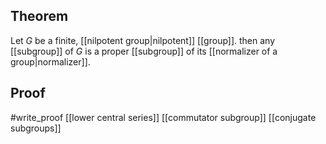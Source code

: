 ## Theorem
Let $G$ be a finite, [[nilpotent group|nilpotent]] [[group]]. then any [[subgroup]] of $G$ is a proper [[subgroup]] of its [[normalizer of a group|normalizer]].
## Proof
#write_proof  [[lower central series]] [[commutator subgroup]] [[conjugate subgroups]]